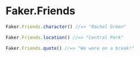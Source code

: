 # Faker.Friends

```js
Faker.Friends.character() //=> "Rachel Green"

Faker.Friends.location() //=> "Central Perk"

Faker.Friends.quote() //=> "We were on a break!"
```
